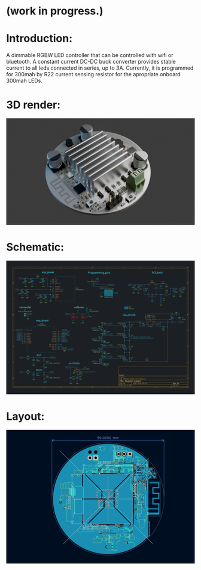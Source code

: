 # (work in progress.)

# Introduction:
A dimmable RGBW LED controller that can be controlled with wifi or bluetooth. A constant current DC-DC buck converter provides stable current to all leds connected in series, up to 3A. Currently, it is programmed for 300mah by R22 current sensing resistor for the apropriate onboard 300mah LEDs.


# 3D render:
![image info](docs/render.png)

# Schematic:
![image info](docs/schematic.png)

# Layout:
![image info](docs/layout.png)


